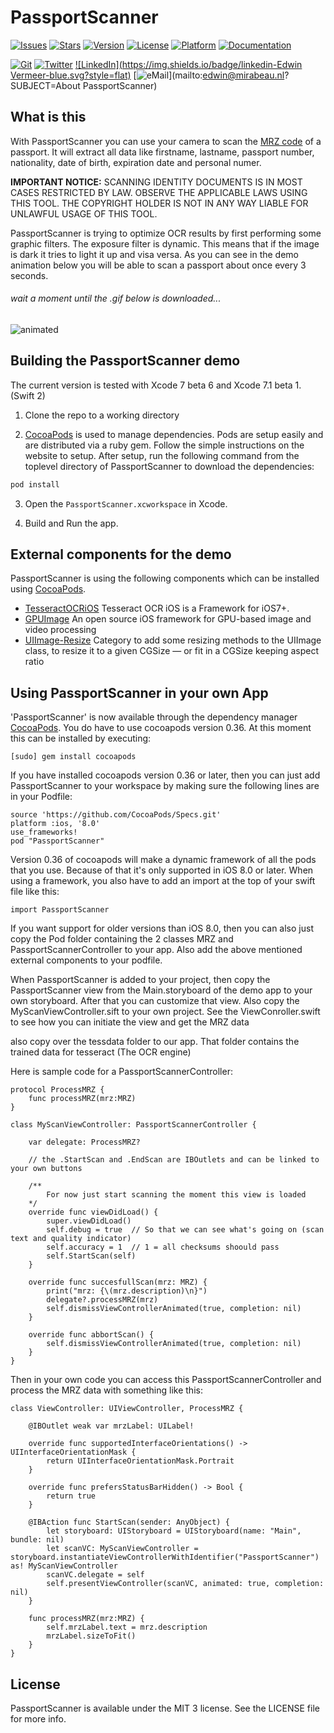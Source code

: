 PassportScanner
=============

[![Issues](https://img.shields.io/github/issues-raw/mirabeau-nl/PassportScanner.svg?style=flat)](https://github.com/mirabeau-nl/PassportScanner/issues)
[![Stars](https://img.shields.io/github/stars/mirabeau-nl/PassportScanner.svg?style=flat)](https://github.com/mirabeau-nl/PassportScanner/stargazers)
[![Version](https://img.shields.io/cocoapods/v/PassportScanner.svg?style=flat)](http://cocoadocs.org/docsets/PassportScanner)
[![License](https://img.shields.io/cocoapods/l/PassportScanner.svg?style=flat)](http://cocoadocs.org/docsets/PassportScanner)
[![Platform](https://img.shields.io/cocoapods/p/PassportScanner.svg?style=flat)](http://cocoadocs.org/docsets/PassportScanner)
[![Documentation](https://img.shields.io/badge/documented-100%-brightgreen.svg?style=flat)](http://cocoadocs.org/docsets/PassportScanner)

[![Git](https://img.shields.io/badge/GitHub-evermeer-blue.svg?style=flat)](https://github.com/evermeer)
[![Twitter](https://img.shields.io/badge/twitter-@evermeer-blue.svg?style=flat)](http://twitter.com/evermeer)
[![LinkedIn](https://img.shields.io/badge/linkedin-Edwin Vermeer-blue.svg?style=flat)](http://nl.linkedin.com/in/evermeer/en)
[![eMail](https://img.shields.io/badge/email-edwin@mirabeau.nl-blue.svg?style=flat)](mailto:edwin@mirabeau.nl?SUBJECT=About PassportScanner)

## What is this
With PassportScanner you can use your camera to scan the [MRZ code](http://en.wikipedia.org/wiki/Machine-readable_passport) of a passport. It will extract all data like firstname, lastname, passport number, nationality, date of birth, expiration date and personal numer.

**IMPORTANT NOTICE:** SCANNING IDENTITY DOCUMENTS IS IN MOST CASES RESTRICTED BY LAW. OBSERVE THE APPLICABLE LAWS USING THIS TOOL. THE COPYRIGHT HOLDER IS NOT IN ANY WAY LIABLE FOR UNLAWFUL USAGE OF THIS TOOL.

PassportScanner is trying to optimize OCR results by first performing some graphic filters. The exposure filter is dynamic. This means that if the image is dark it tries to light it up and visa versa. As you can see in the demo animation below you will be able to scan a passport about once every 3 seconds.

###### wait a moment until the .gif below is downloaded...
![animated](https://github.com/evermeer/PassportScanner/blob/master/ezgif.gif?raw=true)


## Building the PassportScanner demo

The current version is tested with Xcode 7 beta 6 and Xcode 7.1 beta 1. (Swift 2)

1) Clone the repo to a working directory

2) [CocoaPods](http://cocoapods.org) is used to manage dependencies. Pods are setup easily and are distributed via a ruby gem. Follow the simple instructions on the website to setup. After setup, run the following command from the toplevel directory of PassportScanner to download the dependencies:

```sh
pod install
```

3) Open the `PassportScanner.xcworkspace` in Xcode.

4) Build and Run the app.

## External components for the demo
PassportScanner is using the following components which can be installed using [CocoaPods](http://cocoapods.org).

- [TesseractOCRiOS](https://github.com/gali8/Tesseract-OCR-iOS) Tesseract OCR iOS is a Framework for iOS7+.
- [GPUImage](https://github.com/BradLarson/GPUImage) An open source iOS framework for GPU-based image and video processing
- [UIImage-Resize](https://github.com/AliSoftware/UIImage-Resize) Category to add some resizing methods to the UIImage class, to resize it to a given CGSize — or fit in a CGSize keeping aspect ratio

## Using PassportScanner in your own App 

'PassportScanner' is now available through the dependency manager [CocoaPods](http://cocoapods.org). 
You do have to use cocoapods version 0.36. At this moment this can be installed by executing:

```
[sudo] gem install cocoapods
```

If you have installed cocoapods version 0.36 or later, then you can just add PassportScanner to your workspace by making sure the following lines are in your Podfile:

```
source 'https://github.com/CocoaPods/Specs.git'
platform :ios, '8.0'
use_frameworks!
pod "PassportScanner"
```

Version 0.36 of cocoapods will make a dynamic framework of all the pods that you use. Because of that it's only supported in iOS 8.0 or later. When using a framework, you also have to add an import at the top of your swift file like this:

```
import PassportScanner
```

If you want support for older versions than iOS 8.0, then you can also just copy the Pod folder containing the 2 classes MRZ and PassportScannerController to your app. Also add the above mentioned external components to your podfile.

When PassportScanner is added to your project, then copy the PassportScanner view from the Main.storyboard of the demo app to your own storyboard. After that you can customize that view. Also copy the MyScanViewController.sift to your own project. See the ViewConroller.swift to see how you can initiate the view and get the MRZ data

also copy over the tessdata folder to our app. That folder contains the trained data for tesseract (The OCR engine)

Here is sample code for a PassportScannerController:


```
protocol ProcessMRZ {
    func processMRZ(mrz:MRZ)
}

class MyScanViewController: PassportScannerController {

    var delegate: ProcessMRZ?

    // the .StartScan and .EndScan are IBOutlets and can be linked to your own buttons

    /**
        For now just start scanning the moment this view is loaded
    */
    override func viewDidLoad() {
        super.viewDidLoad()
        self.debug = true  // So that we can see what's going on (scan text and quality indicator)   
        self.accuracy = 1  // 1 = all checksums shoould pass
        self.StartScan(self)
    }

    override func succesfullScan(mrz: MRZ) {
        print("mrz: {\(mrz.description)\n}")
        delegate?.processMRZ(mrz)
        self.dismissViewControllerAnimated(true, completion: nil)
    }

    override func abbortScan() {
        self.dismissViewControllerAnimated(true, completion: nil)
    }
}
```
Then in your own code you can access this PassportScannerController and process the MRZ data with something like this:

```
class ViewController: UIViewController, ProcessMRZ {

    @IBOutlet weak var mrzLabel: UILabel!

    override func supportedInterfaceOrientations() -> UIInterfaceOrientationMask {
        return UIInterfaceOrientationMask.Portrait
    }

    override func prefersStatusBarHidden() -> Bool {
        return true
    }

    @IBAction func StartScan(sender: AnyObject) {
        let storyboard: UIStoryboard = UIStoryboard(name: "Main", bundle: nil)
        let scanVC: MyScanViewController = storyboard.instantiateViewControllerWithIdentifier("PassportScanner") as! MyScanViewController
        scanVC.delegate = self
        self.presentViewController(scanVC, animated: true, completion: nil)
    }

    func processMRZ(mrz:MRZ) {
        self.mrzLabel.text = mrz.description
        mrzLabel.sizeToFit()
    }
}
```

## License

PassportScanner is available under the MIT 3 license. See the LICENSE file for more info.



